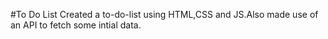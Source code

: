 #To Do List
Created a to-do-list using HTML,CSS and JS.Also made use of an API to fetch some intial data.
